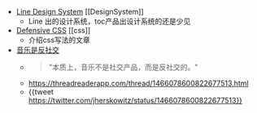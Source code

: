 - [Line Design System](https://designsystem.line.me) [[DesignSystem]]
	- Line 出的设计系统，toc产品出设计系统的还是少见
- [Defensive CSS](https://ishadeed.com/article/defensive-css/#flexbox-wrapping) [[css]]
	- 介绍css写法的文章
- [音乐是反社交](https://www.ruanyifeng.com/blog/2021/12/weekly-issue-188.html)
	- > "本质上，音乐不是社交产品，而是反社交的。"
	- https://threadreaderapp.com/thread/1466078600822677513.html
	- {{tweet https://twitter.com/jherskowitz/status/1466078600822677513}}